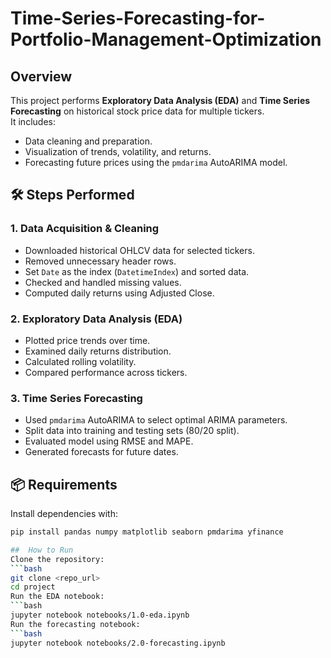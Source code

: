 # Time-Series-Forecasting-for-Portfolio-Management-Optimization

## Overview
This project performs **Exploratory Data Analysis (EDA)** and **Time Series Forecasting** on historical stock price data for multiple tickers.  
It includes:
- Data cleaning and preparation.
- Visualization of trends, volatility, and returns.
- Forecasting future prices using the `pmdarima` AutoARIMA model.


## 🛠️ Steps Performed

### 1. Data Acquisition & Cleaning
- Downloaded historical OHLCV data for selected tickers.
- Removed unnecessary header rows.
- Set `Date` as the index (`DatetimeIndex`) and sorted data.
- Checked and handled missing values.
- Computed daily returns using Adjusted Close.

### 2. Exploratory Data Analysis (EDA)
- Plotted price trends over time.
- Examined daily returns distribution.
- Calculated rolling volatility.
- Compared performance across tickers.

### 3. Time Series Forecasting
- Used `pmdarima` AutoARIMA to select optimal ARIMA parameters.
- Split data into training and testing sets (80/20 split).
- Evaluated model using RMSE and MAPE.
- Generated forecasts for future dates.

## 📦 Requirements
Install dependencies with:
```bash
pip install pandas numpy matplotlib seaborn pmdarima yfinance

##  How to Run
Clone the repository:
```bash
git clone <repo_url>
cd project
Run the EDA notebook:
```bash
jupyter notebook notebooks/1.0-eda.ipynb
Run the forecasting notebook:
```bash
jupyter notebook notebooks/2.0-forecasting.ipynb
